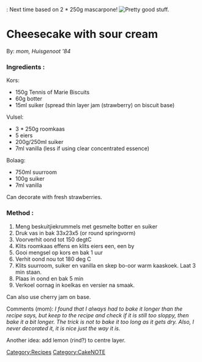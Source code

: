 : Next time based on 2 \* 250g mascarpone! ![Pretty good
stuff.](Cheesecake.jpg "fig:Pretty good stuff.")

Cheesecake with sour cream
==========================

By: *mom, Huisgenoot '84*

### Ingredients :

Kors:

-   150g Tennis of Marie Biscuits
-   60g botter
-   15ml suiker (spread thin layer jam (strawberry) on biscuit base)

Vulsel:

-   3 \* 250g roomkaas
-   5 eiers
-   200g/250ml suiker
-   7ml vanilla (less if using clear concentrated essence)

Bolaag:

-   750ml suurroom
-   100g suiker
-   7ml vanilla

Can decorate with fresh strawberries.

### Method :

1.  Meng beskuitjiekrummels met gesmelte botter en suiker
2.  Druk vas in bak 33x23x5 (or round springvorm)
3.  Voorverhit oond tot 150 degtC
4.  Klits roomkaas effens en klits eiers een, een by
5.  Gooi mengsel op kors en bak 1 uur
6.  Verhit oond nou tot 180 deg C
7.  Klits suurroom, suiker en vanilla en skep bo-oor warm kaaskoek. Laat
    3 min staan.
8.  Plaas in oond en bak 5 min
9.  Verkoel oornag in koelkas en versier na smaak.

Can also use cherry jam on base.

Comments (mom): *I found that I always had to bake it longer than the
recipe says, but keep to the recipe and check if it is still too sloppy,
then bake it a bit longer. The trick is not to bake it too long as it
gets dry. Also, I never decorated it, it is nice just the way it is.*

Another idea: add lemon (rind?) to centre layer.

<Category:Recipes> [Category:CakeNOTE](Category:Cake "wikilink")

